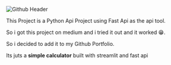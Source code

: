 ![Github Header](https://user-images.githubusercontent.com/83256563/193273879-ced5746c-2ecb-4b4f-8bef-82947ef9b174.png)

This Project is a Python Api Project using Fast Api as the api tool.

So i got this project on medium and i tried it out and it worked 😁.

So i decided to add it to my Github Portfolio.

Its juts a **simple calculator** built with streamlit and fast api

